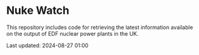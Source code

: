 # Nuke Watch

This repository includes code for retrieving the latest information available on the output of EDF nuclear power plants in the UK.

Last updated: 2024-08-27 01:00